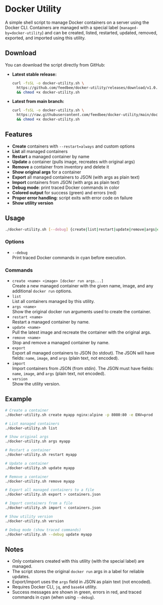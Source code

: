 # Docker Utility

A simple shell script to manage Docker containers on a server using the Docker CLI. Containers are managed with a special label (`managed-by=docker-utility`) and can be created, listed, restarted, updated, removed, exported, and imported using this utility.

## Download

You can download the script directly from GitHub:

- **Latest stable release:**
  ```sh
  curl -fsSL -o docker-utility.sh \
    https://github.com/feedbee/docker-utility/releases/download/v1.0.0/docker-utility.sh \
    && chmod +x docker-utility.sh
  ```
- **Latest from main branch:**
  ```sh
  curl -fsSL -o docker-utility.sh \
    https://raw.githubusercontent.com/feedbee/docker-utility/main/docker-utility.sh \
    && chmod +x docker-utility.sh
  ```

## Features
- **Create** containers with `--restart=always` and custom options
- **List** all managed containers
- **Restart** a managed container by name
- **Update** a container (pulls image, recreates with original args)
- **Remove** a container from inventory and delete it
- **Show original args** for a container
- **Export** all managed containers to JSON (with args as plain text)
- **Import** containers from JSON (with args as plain text)
- **Debug mode**: print traced Docker commands in color
- **Colored output** for success (green) and errors (red)
- **Proper error handling**: script exits with error code on failure
- **Show utility version**

## Usage

```sh
./docker-utility.sh [--debug] {create|list|restart|update|remove|args|export|import|version} [options]
```

### Options
- `--debug`  
  Print traced Docker commands in cyan before execution.

### Commands
- `create <name> <image> [docker run args...]`  
  Create a new managed container with the given name, image, and any additional `docker run` options.
- `list`  
  List all containers managed by this utility.
- `args <name>`  
  Show the original docker run arguments used to create the container.
- `restart <name>`  
  Restart a managed container by name.
- `update <name>`  
  Pull the latest image and recreate the container with the original args.
- `remove <name>`  
  Stop and remove a managed container by name.
- `export`  
  Export all managed containers to JSON (to stdout). The JSON will have fields: `name`, `image`, and `args` (plain text, not encoded).
- `import`  
  Import containers from JSON (from stdin). The JSON must have fields: `name`, `image`, and `args` (plain text, not encoded).
- `version`  
  Show the utility version.

## Example

```sh
# Create a container
./docker-utility.sh create myapp nginx:alpine -p 8080:80 -e ENV=prod

# List managed containers
./docker-utility.sh list

# Show original args
./docker-utility.sh args myapp

# Restart a container
./docker-utility.sh restart myapp

# Update a container
./docker-utility.sh update myapp

# Remove a container
./docker-utility.sh remove myapp

# Export all managed containers to a file
./docker-utility.sh export > containers.json

# Import containers from a file
./docker-utility.sh import < containers.json

# Show utility version
./docker-utility.sh version

# Debug mode (show traced commands)
./docker-utility.sh --debug update myapp
```

## Notes
- Only containers created with this utility (with the special label) are managed.
- The script stores the original `docker run` args in a label for reliable updates.
- Export/import uses the `args` field in JSON as plain text (not encoded).
- Requires Docker CLI, `jq`, and `base64` utility.
- Success messages are shown in green, errors in red, and traced commands in cyan (when using `--debug`).
